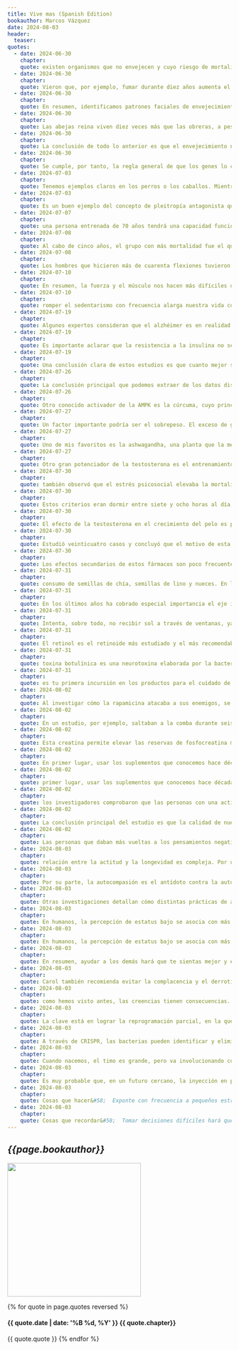 ```yaml
---
title: Vive mas (Spanish Edition)
bookauthor: Marcos Vázquez
date: 2024-08-03
header:
  teaser: 
quotes:
  - date: 2024-06-30
    chapter: 
    quote: existen organismos que no envejecen y cuyo riesgo de mortalidad no aumenta con la edad. Un ejemplo sería la hidra de agua dulce, una especie de medusa diminuta que debe su nombre a su asombrosa capacidad regenerativa. Si cortas un trocito de hidra, saldrán dos. Para explorar los límites de este superpoder, los investigadores metieron una hidra en una licuadora. ¿El resultado? Infinidad de nuevas hidras regeneradas a partir de los pedacitos triturados. Esperemos que estas hidras no sean vengativas.
  - date: 2024-06-30
    chapter: 
    quote: Vieron que, por ejemplo, fumar durante diez años aumenta el envejecimiento percibido en 2,5 años. Y el mismo efecto producen episodios estresantes como la muerte de un cónyuge o el divorcio.
  - date: 2024-06-30
    chapter: 
    quote: En resumen, identificamos patrones faciales de envejecimiento que no podemos explicar, pero que se asocian con mayor riesgo de enfermar. A la misma edad, las caras consideradas más jóvenes por observadores externos corresponden a personas que vivirán más.
  - date: 2024-06-30
    chapter: 
    quote: Las abejas reina viven diez veces más que las obreras, a pesar de tener la misma genética. La diferencia está en la jalea real, que al consumirse a diario activa una programación epigenética especial.
  - date: 2024-06-30
    chapter: 
    quote: La conclusión de todo lo anterior es que el envejecimiento no está programado. Es el resultado del efecto acumulado de infinidad de mutaciones que la selección natural no ha podido eliminar. Esta realidad tiene dos lecturas, una pesimista y otra optimista.
  - date: 2024-06-30
    chapter: 
    quote: Se cumple, por tanto, la regla general de que los genes lo condicionan casi todo, pero no determinan casi nada. Otra forma de verlo sería que los genes definen el potencial de longevidad, pero son tus hábitos y tu entorno los que determinarán si alcanzas o no ese potencial.
  - date: 2024-07-03
    chapter: 
    quote: Tenemos ejemplos claros en los perros o los caballos. Mientras que un chihuahua puede vivir más de 20 años, un gran danés rara vez llegará a los 10. De la misma manera, el poni es el caballo con mayor esperanza de vida.
  - date: 2024-07-03
    chapter: 
    quote: Es un buen ejemplo del concepto de pleitropía antagonista que explicamos antes. La misma estrategia que nos ayuda en la juventud nos daña en la vejez. Evitar tumores con poco esfuerzo deteniendo a estas células nos ayuda durante la edad fértil, porque nos permite dedicar más recursos a las tareas de crecimiento y procreación. Pero al no invertir más esfuerzo en eliminarlas para siempre nos terminan dañando décadas después.
  - date: 2024-07-07
    chapter: 
    quote: una persona entrenada de 70 años tendrá una capacidad funcional equivalente a la de una persona sedentaria de 45 años.
  - date: 2024-07-08
    chapter: 
    quote: Al cabo de cinco años, el grupo con más mortalidad fue el que solo había practicado actividad aeróbica moderada. El grupo que siguió las recomendaciones oficiales sufrió una mortalidad un poco menor, y el grupo con mejor supervivencia fue el que incluyó más actividad de alta intensidad. De hecho, no solo hubo menos mortalidad en el grupo que hizo HIIT, sino que mejoraron más su capacidad cardiorrespiratoria y su calidad de vida global.
  - date: 2024-07-08
    chapter: 
    quote: Los hombres que hicieron más de cuarenta flexiones tuvieron un riesgo un 96 % menor de sufrir eventos coronarios respecto a los que no llegaron a diez. La
  - date: 2024-07-10
    chapter: 
    quote: En resumen, la fuerza y el músculo nos hacen más difíciles de matar. El entrenamiento de fuerza es además el mejor antídoto contra la sarcopenia.
  - date: 2024-07-10
    chapter: 
    quote: romper el sedentarismo con frecuencia alarga nuestra vida con salud.
  - date: 2024-07-19
    chapter: 
    quote: Algunos expertos consideran que el alzhéimer es en realidad la manifestación de esta desregulación de la glucosa en el cerebro, de ahí su otra denominación&#58; diabetes tipo 3.
  - date: 2024-07-19
    chapter: 
    quote: Es importante aclarar que la resistencia a la insulina no se produce por comer carbohidratos, sino por un exceso energético constante.
  - date: 2024-07-19
    chapter: 
    quote: Una conclusión clara de estos estudios es que cuanto mejor sea la dieta, menos beneficio aporta la restricción calórica. La calidad podría ser tan importante como la cantidad.
  - date: 2024-07-26
    chapter: 
    quote: La conclusión principal que podemos extraer de los datos disponibles es que es mucho más importante cuidar la calidad de la dieta y mantener una buena ratio músculo/grasa que restringir calorías o hacer ayunos intermitentes
  - date: 2024-07-26
    chapter: 
    quote: Otro conocido activador de la AMPK es la cúrcuma, cuyo principio activo, la curcumina, ejerce además un potente efecto antiinflamatorio. Es recomendable acompañarlo de piperina, presente en la pimienta negra, para mejorar su absorción. No es casualidad que muchas culturas usasen mezclas de estas especias, como el curry, para aprovechar sus sinergias.
  - date: 2024-07-27
    chapter: 
    quote: Un factor importante podría ser el sobrepeso. El exceso de grasa reduce la testosterona, lo que a su vez dificulta la ganancia muscular y facilita la acumulación de nueva grasa. Un aumento de cuatro puntos en el índice de masa corporal (o IMC, que relaciona el peso con la altura) se asocia con tener una testosterona equivalente a la de un hombre diez años mayor.
  - date: 2024-07-27
    chapter: 
    quote: Uno de mis favoritos es la ashwagandha, una planta que la medicina Ayurveda usa desde hace miles de años. Varios estudios han observado elevaciones del 10-15 % en pocos meses con la suplementación de 500 mg/día de ashwagandha.
  - date: 2024-07-27
    chapter: 
    quote: Otro gran potenciador de la testosterona es el entrenamiento en general, y el entrenamiento de fuerza en particular. Por el contrario, el déficit de sueño y el estrés crónico inhiben la testosterona.
  - date: 2024-07-30
    chapter: 
    quote: también observó que el estrés psicosocial elevaba la mortalidad, pero solo entre aquellos que consideraban que ese estrés era perjudicial. Por el contrario, las personas que interpretaban las mismas situaciones estresantes como parte inevitable de la vida, o que eran incluso capaces de asignarles cierto propósito, no se veían afectadas negativamente por ellas.
  - date: 2024-07-30
    chapter: 
    quote: Estos criterios eran dormir entre siete y ocho horas al día, quedarse dormido con facilidad, no permanecer despierto mucho tiempo durante la noche, no usar fármacos para dormir y levantarse descansado la mayoría de los días. A lo largo de veinte años, las personas que cumplían todos estos requisitos vivieron varios años más que las que no cumplían casi ninguno. La diferencia fue de 4,7 años adicionales en el caso de los hombres y de 2,4 en el caso de las mujeres.
  - date: 2024-07-30
    chapter: 
    quote: El efecto de la testosterona en el crecimiento del pelo es paradójico. Es la principal responsable de que los hombres tengan más pelo por todo el cuerpo, pero también de que se queden calvos con mucha más frecuencia que las mujeres. Como hemos visto en el capítulo anterior, Aristóteles observó que los hombres castrados adoptaban comportamientos más similares a los de los hombres mayores, pero también observó que rara vez se quedaban calvos. La castración es efectiva para evitar la calvicie, pero seguramente prefieras explorar otras alternativas.
  - date: 2024-07-30
    chapter: 
    quote: Estudió veinticuatro casos y concluyó que el motivo de esta sorprendente transformación era la deficiencia de la enzima 5-alfa reductasa. Estas personas eran hombres biológicos, con cromosomas XY, pero al casi no convertir testosterona en DHT durante la gestación no desarrollaban genitales masculinos externos. Aunque la mayoría se criaban como niñas, tenían comportamientos y preferencias más similares a los de los niños. Al llegar la pubertad, el aumento de la testosterona hacía que los genitales masculinos aparecieran. La mayoría de estas personas vivían su vida adulta como hombres heterosexuales, y Julianne observó que tenían dos características particulares&#58; próstatas pequeñas y ausencia de calvicie. Poco después, el presidente de la farmacéutica Merck descubrió estos estudios, y su empresa diseñó un fármaco que bloqueaba la enzima 5-alfa reductasa. Se llamó finasterida y fue todo un éxito. Se aprobó en 1992 para tratar la hiperplasia benigna de próstata y en 1997 para la alopecia androgénica.
  - date: 2024-07-30
    chapter: 
    quote: Los efectos secundarios de estos fármacos son poco frecuentes. Menos de un 2 % de los hombres reportan pérdida de libido o disfunción eréctil. Es posible, además, que parte de los síntomas se deban al efecto nocebo. Nuestro cerebro es una máquina poderosa, y si crea la expectativa de que algo malo ocurrirá, es capaz de convertir esa expectativa en realidad.
  - date: 2024-07-31
    chapter: 
    quote: consumo de semillas de chía, semillas de lino y nueces. En los últimos
  - date: 2024-07-31
    chapter: 
    quote: En los últimos años ha cobrado especial importancia el eje intestino-piel al conocerse que trastornos como la dermatitis atópica, la rosácea, la psoriasis o incluso el acné tienen una relación estrecha con la calidad de la microbiota. Una microbiota alterada desregula el sistema inmunitario, que a su vez causa problemas en la piel. Ninguna crema será capaz de curar trastornos que surgen desde dentro. Varios estudios han demostrado beneficios en estas enfermedades con el uso de probióticos, pero la salud intestinal depende de muchos otros factores.
  - date: 2024-07-31
    chapter: 
    quote: Intenta, sobre todo, no recibir sol a través de ventanas, ya que el cristal bloquea los rayos UVB pero deja pasar los UVA. Los UVB son los que necesitamos para sintetizar vitamina D y penetran con menos profundidad en la piel. Los rayos UVA son más dañinos porque llegan a la dermis, donde dañan los fibroblastos y degradan el colágeno.
  - date: 2024-07-31
    chapter: 
    quote: El retinol es el retinoide más estudiado y el más recomendable en la mayoría de los casos. Sin embargo, puede tener efectos secundarios, como enrojecimiento de la piel, sobre todo al principio. Es recomendable, por tanto, empezar con un producto que tenga poca concentración y no usarlo a diario. Disminuye también la secreción de sebo, lo cual puede ser positivo en algunas personas, pero puede secar demasiado la piel en otras. También podría aumentar la sensibilidad al sol, de ahí la importancia de aplicarlo por la noche.
  - date: 2024-07-31
    chapter: 
    quote: toxina botulínica es una neurotoxina elaborada por la bacteria Clostridium botulinum. Es, de hecho, uno de los compuestos biológicos más tóxicos y se considera un arma de destrucción masiva. Un gramo de esta toxina, adecuadamente dosificado, podría matar a más de un millón de humanos. El bótox es la versión comercial de esta neurotoxina, y miles de personas se lo inyectan cada día.
  - date: 2024-07-31
    chapter: 
    quote: es tu primera incursión en los productos para el cuidado de la piel, todo lo anterior puede sonar abrumador, pero podemos sintetizarlo en una rutina sencilla. Es importante empezar el día limpiándose la cara para que la piel absorba bien el resto de los compuestos. Después, aplica un suero con antioxidantes, sobre todo con vitamina C. El siguiente paso sería aplicar una crema hidratante y, por último, el protector solar. La piel ya está lista para enfrentarse al nuevo día. Por la noche, un rato antes de acostarte, limpia de nuevo la cara y aplica después un transformador, que en general debería ser retinol. En verano puedes usar ácidos más suaves, como salicílico o glicólico.
  - date: 2024-08-02
    chapter: 
    quote: Al investigar cómo la rapamicina atacaba a sus enemigos, se descubrió que bloqueaba la señal central del desarrollo celular&#58; mTOR en nuestro caso. De hecho, el nombre mTOR viene de la rapamicina (mammalian Target Of Rapamycin o, en español, diana de la rapamicina en mamíferos).
  - date: 2024-08-02
    chapter: 
    quote: En un estudio, por ejemplo, saltaban a la comba durante seis minutos una hora después de haber tomado gelatina, con el objetivo de estimular la síntesis de colágeno. Y se vio, en efecto, una mayor síntesis de colágeno en las articulaciones implicadas respecto a los que tomaron un suplemento placebo. Se han demostrado también beneficios en la recuperación de lesiones articulares y fortalecimiento de los tendones con suplementación de colágeno más ejercicio. Es decir, si no haces ejercicio, el beneficio articular de los suplementos será mínimo. Para mejorar la piel y los tendones, el colágeno tipo I es el más efectivo, en dosis de 10 gramos diarios. En el caso de la osteoartritis (desgaste del cartílago) se han visto mejores resultados con colágeno no desnaturalizado tipo II (UC-II) en dosis de 40 mg/día. La artritis reumatoide, por su parte, tiene un componente autoinmune; es el propio sistema inmunitario el que ataca al cartílago. En estos casos, se ha visto que el colágeno no desnaturalizado tipo II parece desviar la atención del sistema inmunitario, que reduce su ataque a nuestro propio colágeno, lo que mitiga la inflamación. Y recuerda que la síntesis de colágeno no depende solo de que existan suficientes aminoácidos, sino también de otros compuestos, como la vitamina C o el magnesio, que debes aportar en la dieta o a través de la suplementación.
  - date: 2024-08-02
    chapter: 
    quote: Esta creatina permite elevar las reservas de fosfocreatina muscular, el sustrato energético del llamado sistema de los fosfágenos. Este sistema produce ATP con mucha rapidez y es clave para los esfuerzos físicos breves e intensos, como esprintar o levantar peso. Desde hace décadas se ha usado la creatina como suplemento para mejorar la ganancia de masa muscular, ya que es segura y efectiva. La suplementación con dosis de entre 3 y 6 gramos de creatina al día mejora la fuerza, la potencia y el desarrollo muscular. Por este motivo es el suplemento favorito de muchos deportistas, y es también el que más ayuda a ralentizar la pérdida de fuerza y músculo al envejecer. Solo por esto ya merecería la pena tomar creatina, pero en los últimos años se ha visto que aporta otros beneficios. No solo ayuda a prevenir la pérdida de músculo, sino también de masa ósea. Como es evidente, para que la creatina sea de verdad efectiva debe acompañarse de entrenamiento de fuerza, ya que de lo contrario su beneficio será limitado. Además, los músculos no son los únicos órganos que utilizan creatina; el cerebro es otro repositorio importante de este sustrato energético. Varios estudios indican que las personas mayores que se suplementan con creatina mejoran la memoria y la función cognitiva. El impacto de la suplementación dependerá también de cuánta creatina se obtiene ya a partir de la dieta. Las personas veganas o con baja ingesta de alimentos ricos en creatina se benefician más de este suplemento, pero en casi todos los casos ayuda. Aunque hay varios tipos de creatina, la más estudiada es la creatina monohidrato, y es por lo general la más barata. Por este motivo no merece la pena pagar más por otras formulaciones.
  - date: 2024-08-02
    chapter: 
    quote: En primer lugar, usar los suplementos que conocemos hace décadas y que han demostrado efectos positivos en diversos marcadores de salud en grandes estudios. En esta categoría estarían la creatina, el magnesio y el omega
  - date: 2024-08-02
    chapter: 
    quote: primer lugar, usar los suplementos que conocemos hace décadas y que han demostrado efectos positivos en diversos marcadores de salud en grandes estudios. En esta categoría estarían la creatina, el magnesio y el omega 3. Si te expones poco al sol, podrías usar también vitamina D, como hemos detallado en el capítulo 5. A continuación, consideraría suplementos que podemos encontrar de manera natural en los alimentos y que cuentan con estudios positivos en humanos. En este grupo valoraría espermidina, curcumina, colágeno y glicina
  - date: 2024-08-02
    chapter: 
    quote: los investigadores comprobaron que las personas con una actitud positiva hacia el envejecimiento vivieron, de media, 7,5 años más.
  - date: 2024-08-02
    chapter: 
    quote: La conclusión principal del estudio es que la calidad de nuestras relaciones sociales es el mejor predictor de nuestra satisfacción vital, mientras que el sentimiento de soledad es una de las principales causas de infelicidad. Otra conclusión de esta gran investigación es que las personas que mantenían lazos sociales con distintas generaciones mostraban mejor salud.
  - date: 2024-08-02
    chapter: 
    quote: Las personas que daban más vueltas a los pensamientos negativos (la rumiación), mostraban un cerebro más envejecido que las que podían salir con más facilidad de esos bucles mentales. Y una de las variables que mejor predice nuestra capacidad de gestionar estos estados mentales es el optimismo.
  - date: 2024-08-03
    chapter: 
    quote: relación entre la actitud y la longevidad es compleja. Por un lado, las personas optimistas tienden a cuidarse más, lo que explicaría parte de la relación. Pero incluso con los mismos hábitos, la gente optimista vive más. Por tanto, no es solo lo que hacemos, sino también lo que pensamos. Los pensamientos negativos elevan el estrés y la inflamación, y ambos factores, perpetuados en el tiempo, aceleran el envejecimiento.
  - date: 2024-08-03
    chapter: 
    quote: Por su parte, la autocompasión es el antídoto contra la autoexigencia desmedida. Con frecuencia nos castigamos mentalmente por errores del pasado o por sentir que no somos lo bastante buenos en algún aspecto. Interpretar las equivocaciones como parte del proceso de aprendizaje nos permite poner estos pensamientos en perspectiva y evita que nos fustiguemos por cosas que no podemos cambiar. Perdonarse no implica evadir nuestra responsabilidad ni ignorar nuestros errores. Solo se trata de aprender de ellos para mejorar.
  - date: 2024-08-03
    chapter: 
    quote: Otras investigaciones detallan cómo distintas prácticas de agradecimiento mitigan los síntomas de depresión y nos ayudan a dormir mejor.
  - date: 2024-08-03
    chapter: 
    quote: En humanos, la percepción de estatus bajo se asocia con más riesgo de depresión y suicidio. Por el contrario, recibir premios prestigiosos eleva la esperanza de vida, incluso en personas de nivel socioeconómico alto. Por ejemplo, los ganadores de los premios Nobel viven más que los que simplemente son nominados. Y lo mismo ocurre en el caso de los premios Oscar. Ganar la prestigiosa estatuilla aumenta la esperanza de vida,
  - date: 2024-08-03
    chapter: 
    quote: En humanos, la percepción de estatus bajo se asocia con más riesgo de depresión y suicidio. Por el contrario, recibir premios prestigiosos eleva la esperanza de vida, incluso en personas de nivel socioeconómico alto. Por ejemplo, los ganadores de los premios Nobel viven más que los que simplemente son nominados. Y lo mismo ocurre en el caso de los premios Oscar. Ganar la prestigiosa estatuilla aumenta la esperanza de vida, un efecto mediado sobre todo por la mejora del estatus.
  - date: 2024-08-03
    chapter: 
    quote: En resumen, ayudar a los demás hará que te sientas mejor y elevará tu prestigio social. Como siempre, hay un grado óptimo de bondad. El altruismo patológico es igual de malo que el egoísmo. Ayudar a los demás no puede implicar descuidar tus necesidades básicas.
  - date: 2024-08-03
    chapter: 
    quote: Carol también recomienda evitar la complacencia y el derrotismo. Cuando te venga un pensamiento limitante, como «No puedo subir esa montaña» o «No puedo tocar la guitarra», acostúmbrate a añadir al final una poderosa palabra&#58; todavía. No puedo subir esa montaña… todavía. No puedo tocar la guitarra… todavía. De hecho, la mejor manera de desarrollar una mentalidad de crecimiento es lograr cosas que antes nos resultaban imposibles. Por último, exponte con frecuencia a nuevas experiencias. Observa el mundo como los niños, con asombro y expectación. A medida que cumplimos años nuestras rutinas se fosilizan y nuestra zona de comodidad se estrecha. Recuerda hacerte la siguiente pregunta con frecuencia&#58; ¿Cuándo fue la última vez que hice algo por primera
  - date: 2024-08-03
    chapter: 
    quote: como hemos visto antes, las creencias tienen consecuencias. Si piensas que tus resultados dependen de características sobre las que tienes poco control, como tu inteligencia, te frustrarás ante la adversidad. Pero si ves el fracaso como el simple resultado de tu falta de preparación, decidirás esforzarte más para la siguiente ocasión.
  - date: 2024-08-03
    chapter: 
    quote: La clave está en lograr la reprogramación parcial, en la que se rejuvenecen las células lo suficiente para alargar la vida (o mitigar una enfermedad), pero sin que lleguen a perder su identidad. Se ha conseguido ya rejuvenecer a ratones usando este enfoque y es probable que se logre aplicar en humanos dentro de unos años. También podríamos usar células madre para producir nuevos órganos en el laboratorio, que reemplazarían a los que empiezan a fallar. Esto tiene dos ventajas importantes. La primera es que no dependemos de la mala suerte de otras personas. Cuando alguien necesita un corazón nuevo sabe que para seguir viviendo otra persona debe morir. Y la segunda gran ventaja es que no habría riesgo de rechazo tras el trasplante, ya que se usarían células madre del paciente para cultivar el órgano.
  - date: 2024-08-03
    chapter: 
    quote: A través de CRISPR, las bacterias pueden identificar y eliminar el código genético inyectado por los virus invasores evitando así su replicación. Esta capacidad se conoce desde hace décadas, pero en el año 2012 Jennifer Doudna y Emmanuel Charpentier demostraron que podemos usar esta tecnología bacteriana para modificar cualquier segmento de ADN. Es decir, disponemos ahora de tijeras moleculares de alta precisión que nos permiten modificar genes a nuestro antojo. Las implicaciones éticas de esta herramienta son enormes, pero también lo son sus posibilidades. Muchas enfermedades raras las causan mutaciones de un solo par de bases y podrían curarse fácilmente con CRISPR. De hecho, se ha usado esta terapia con éxito para curar la anemia falciforme, una enfermedad grave causada por una variante específica del gen de la hemoglobina.
  - date: 2024-08-03
    chapter: 
    quote: Cuando nacemos, el timo es grande, pero va involucionando con los años. Se reduce su tamaño y se llena de grasa. Esta es una de las causas principales de la disfunción del sistema inmunitario, y si pudiéramos regenerar este órgano ralentizaríamos muchos aspectos del envejecimiento. Un sistema inmunitario rejuvenecido eliminaría con más facilidad las células senescentes, las células cancerígenas y todo tipo de patógenos.
  - date: 2024-08-03
    chapter: 
    quote: Es muy probable que, en un futuro cercano, la inyección en personas de una combinación de proteínas rejuvenecedoras se convierta en una realidad.
  - date: 2024-08-03
    chapter: 
    quote: Cosas que hacer&#58;  Exponte con frecuencia a pequeños estresores&#58; frío, calor, sol, altura…  Mejora tu masa muscular con entrenamientos de fuerza.  Mejora tu VO2 máx con sesiones aeróbicas en zona 2 y con sesiones HIIT.  Basa tu alimentación en comida real, priorizando verdura y fruta.  Come suficiente proteína e incluye ayunos de vez en cuando.  Optimiza tus hormonas con tus hábitos, pero no tengas miedo de las terapias de reemplazo.  Aprende a gestionar el estrés y regula tus ritmos circadianos.  Usa los pocos suplementos que tienen buena evidencia.  No pierdas el contacto con los buenos amigos ni te aísles socialmente.  Ten siempre un propósito que te anime a levantarte de la cama.
  - date: 2024-08-03
    chapter: 
    quote: Cosas que recordar&#58;  Tomar decisiones difíciles hará que tu vida sea más fácil y más larga.  El ejercicio es la mejor terapia antienvejecimiento.  Pierdes más capacidades físicas por dejar de usarlas que por cumplir años.  La calidad de tus alimentos importa más que si haces ayuno o restricción calórica.  Mantener una buena ratio músculo/grasa importa más que el tipo de dieta que sigues.  El estrés crónico y la falta de sueño aceleran el envejecimiento.  Tu apariencia externa refleja tu salud interna.  Tus creencias sobre el envejecimiento influyen en cómo envejeces.  El optimismo y la curiosidad son escudos contra el paso del tiempo.  No debes tener miedo a la muerte, sino a desaprovechar la vida.
---
```

## *{{page.bookauthor}}*

<img width="300" src="{{ page.header.teaser }}"/>

{% for quote in page.quotes reversed %}
#### {{ quote.date | date: '%B %d, %Y' }} {{ quote.chapter}}
{{ quote.quote }}
{% endfor %}

